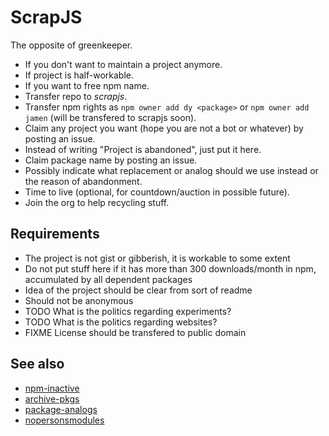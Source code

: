 # ScrapJS

The opposite of greenkeeper.

* If you don't want to maintain a project anymore.
* If project is half-workable.
* If you want to free npm name.
* Transfer repo to _scrapjs_.
* Transfer npm rights as `npm owner add dy <package>` or `npm owner add jamen` (will be transfered to scrapjs soon).
* Claim any project you want (hope you are not a bot or whatever) by posting an issue.
* Instead of writing "Project is abandoned", just put it here.
* Claim package name by posting an issue.
* Possibly indicate what replacement or analog should we use instead or the reason of abandonment.
* Time to live (optional, for countdown/auction in possible future).
* Join the org to help recycling stuff.

## Requirements

* The project is not gist or gibberish, it is workable to some extent
* Do not put stuff here if it has more than 300 downloads/month in npm, accumulated by all dependent packages
* Idea of the project should be clear from sort of readme
* Should not be anonymous
* TODO What is the politics regarding experiments?
* TODO What is the politics regarding websites?
* FIXME License should be transfered to public domain


## See also

* [npm-inactive](https://github.com/jamen/npm-inactive)
* [archive-pkgs](https://github.com/archive-pkgs)
* [package-analogs](https://github.com/dy/package-analogs)
* [nopersonsmodules](https://www.npmjs.com/~nopersonsmodules)
